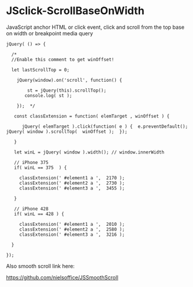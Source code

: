 # JSclick-ScrollBaseOnWidth
JavaScript anchor HTML or click event, click and scroll from the top base on width or breakpoint media query 

```JS
jQuery( () => {
	
  /*
  //Enable this comment to get winOffset!
 
  let lastScrollTop = 0;
     
	jQuery(window).on('scroll', function() {
		
        st = jQuery(this).scrollTop();
       console.log( st ); 
		
    });  */ 

   const classExtension = function( elemTarget , winOffset ) {
		
      jQuery( elemTarget ).click(function( e ) {  e.preventDefault(); jQuery( window ).scrollTop(  winOffset );  });
	
   }
	
   let winL = jQuery( window ).width();	// window.innerWidth

   // iPhone 375 
   if( winL == 375  ) {
	
     classExtension(' #element1 a ',  2170 );
     classExtension(' #element2 a ',  2730 );
     classExtension(' #element3 a ',  3455 );
	  
   }

   // iPhone 428 
   if( winL == 428 ) {
	
     classExtension(' #element1 a ',  2010 );
     classExtension(' #element2 a ',  2580 );
     classExtension(' #element3 a ',  3216 );
	  
  }
	
});

```
Also smooth scroll link here:

https://github.com/nielsoffice/JSSmoothScroll 


